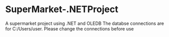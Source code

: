 # SuperMarket-.NETProject
A supermarket project using .NET and OLEDB
The databse connections are for C:/Users/user. Please change the connections before use
